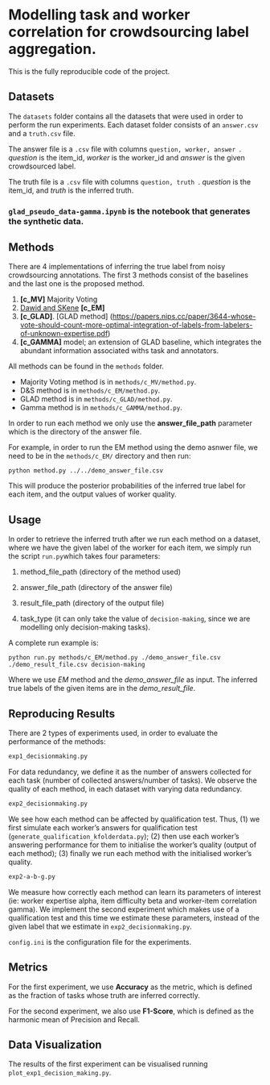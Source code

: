 # Modelling task and worker correlation for crowdsourcing label aggregation.


This is the fully reproducible code of the project.


## Datasets

The ```datasets``` folder contains all the datasets that were used in order to perform the run experiments. Each dataset folder consists of an ```answer.csv``` and a ```truth.csv``` file. 


The answer file is a ```.csv``` file with columns ```question, worker, answer ```. *question* is the item_id, *worker* is the worker_id and *answer* is the given crowdsourced label.


The truth file is a ```.csv``` file with columns ```question, truth ```. *question* is the item_id, and *truth* is the inferred truth.


### ```glad_pseudo_data-gamma.ipynb``` is the notebook that generates the synthetic data.



## Methods

There are 4 implementations of inferring the true label from noisy crowdsourcing annotations. The first 3 methods consist of the baselines and the last one is the proposed method.

1. **[c_MV]** Majority Voting 
2. [Dawid and SKene](https://rss.onlinelibrary.wiley.com/doi/abs/10.2307/2346806) **[c_EM]**
3. **[c_GLAD]**. [GLAD method] (https://papers.nips.cc/paper/3644-whose-vote-should-count-more-optimal-integration-of-labels-from-labelers-of-unknown-expertise.pdf) 
4. **[c_GAMMA]** model; an extension of GLAD baseline, which integrates the abundant information associated withs task and annotators.

All methods can be found in the ```methods``` folder.

- Majority Voting method is in ```methods/c_MV/method.py```.
- D&S method is in ```methods/c_EM/method.py```.
- GLAD method is in ```methods/c_GLAD/method.py```.
- Gamma method is in ```methods/c_GAMMA/method.py```.

In order to run each method we only use the **answer_file_path** parameter which is the directory of the answer file. 


For example, in order to run the EM method using the demo asnwer file, we need to be in the ```methods/c_EM/``` directory and then run: 


```
python method.py ../../demo_answer_file.csv 
``` 


This will produce the posterior probabilities of the inferred true label for each item, and the output values of worker quality.

## Usage

In order to retrieve the inferred truth after we run each method on a dataset, where we have the given label of the worker for each item, we simply run the script ```run.py```which takes four parameters: 

1. method_file_path (directory of the method used)

2. answer_file_path (directory of the answer file)

3. result_file_path (directory of the output file)

4. task_type (it can only take the value of ```decision-making```, since we are modelling only decision-making tasks).



A complete run example is:

```python run.py methods/c_EM/method.py ./demo_answer_file.csv ./demo_result_file.csv decision-making ```



Where we use *EM* method and the *demo_answer_file* as input. The inferred true labels of the given items are in the *demo_result_file*.




## Reproducing Results


There are 2 types of experiments used, in order to evaluate the performance of the methods:


```bash
exp1_decisionmaking.py
```

For data redundancy, we define it as the number of answers collected for each task (number of collected answers/number of tasks). We observe the quality of each method, in each dataset with varying data redundancy.



```bash
exp2_decisionmaking.py
```

We see how each method can be affected by qualification test. Thus, (1) we first simulate each worker’s answers for qualification test (```generate_qualification_kfolderdata.py```); (2) then use each worker’s answering performance for them to initialise the worker’s quality (output of each method); (3) finally we run each method with the initialised worker’s quality.

```bash
exp2-a-b-g.py
```

We measure how correctly each method can learn its parameters of interest (ie: worker expertise alpha, item difficulty beta and worker-item correlation gamma). We implement the second experiment which makes use of a qualification test and this time we estimate these parameters, instead of the given label that we estimate in ```exp2_decisionmaking.py```.



```config.ini``` is the configuration file for the experiments.



## Metrics


For the first experiment, we use **Accuracy** as the metric, which is defined as the fraction of tasks whose truth are inferred correctly.


For the second experiment, we also use **F1-Score**, which is defined as the harmonic mean of Precision and Recall. 


## Data Visualization

The results of the first experiment can be visualised running ```plot_exp1_decision_making.py```. 


